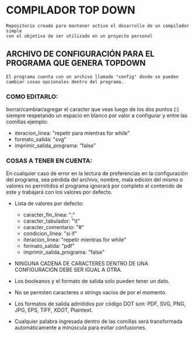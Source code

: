 # COMPILADOR TOP DOWN
    Repositorio creado para mantener activo el desarrollo de un compilador simple
    con el objetivo de ser utilizado en un proyecto personal
## ARCHIVO DE CONFIGURACIÓN PARA EL PROGRAMA QUE GENERA TOPDOWN
	El programa cuenta con un archivo llamado "config" donde se pueden cambiar cosas opcionales dentro del programa.

### COMO EDITARLO:
 borrar/cambiar/agregar el caracter que veas luego de los dos puntos (:)
 siempre respetando un espacio en blanco por valor a configurar y entre las comillas
 	ejemplo:
  - iteracion_linea: "repetir para mientras for while"
  - formato_salida: "svg"
  - imprimir_salida_programa: "false"

### COSAS A TENER EN CUENTA:

 En cualquier caso de error en la lectura de preferencias en la configuración del programa,
sea pérdida del archivo, nombre, mala edición del mismo o valores no permitidos
 el programa ignorará por completo el contenido de este y trabajará con los valores por defecto.
 
 - Lista de valores por defecto:
   	- caracter_fin_linea: ";"
   	- caracter_tabulador: "\t"
   	- caracter_comentario: "#"
   	- condicion_linea: "si if"
   	- iteracion_linea: "repetir mientras for while"
   	- formato_salida: "pdf"
   	- imprimir_salida_programa: "false"
- NINGUNA CADENA DE CARACTERES DENTRO DE UNA CONFIGURACIÓN DEBE SER IGUAL A OTRA.
  
- Los booleanos y el formato de salida solo pueden tener un dato.
  
- No se permiten caracteres o strings vacíos de por el momento.
  
- Los formatos de salida admitidos por código DOT son: PDF, SVG, PNG, JPG, EPS, TIFF, XDOT, Plaintext.

- Cualquier palabra ingresada dentro de las comillas será transformada automáticamente a minúscula para evitar confusiones.
